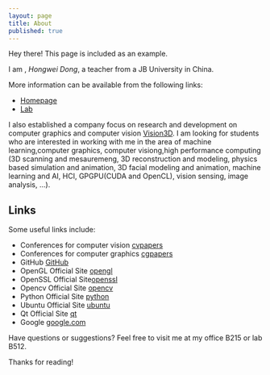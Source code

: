 ```yaml
---
layout: page
title: About
published: true
---
```


<p class="message">
  Hey there! This page is included as an example. 
</p>

I am , *Hongwei Dong*, a teacher from a JB University in China. 

More information can be available from the following links:

* [Homepage](http://hwdong.com)
* [Lab](http://hwdong.com/cgcv.html)

I also established a company focus on research and development on computer graphics and computer vision [Vision3D](http://www.3d.com). I am looking for students who are interested in working with me in the area of machine learning,computer graphics, computer visiong,high performance computing (3D scanning and mesauremeng, 3D reconstruction and modeling, physics based simulation and animation, 3D facial modeling and animation, machine learning and AI, HCI, GPGPU(CUDA and OpenCL), vision sensing, image analysis, ...). 

## Links

Some useful links include:

* Conferences for computer vision [cvpapers](http://www.cvpapers.com)
* Conferences for computer graphics [cgpapers](http://kesen.realtimerendering.com/)
* GitHub [GitHub](http://www.github.com)
* OpenGL Official Site [opengl](http://opengl.org)
* OpenSSL Official Site[openssl](http://openssl.org)
* Opencv Official Site [opencv](http://opencv.org)
* Python Official Site [python](https://www.python.org/) 
* Ubuntu  Official Site [ubuntu](http://www.ubuntu.com/)
* Qt Official Site [qt](http://qt-project.org/)
* Google [google.com](http://www.google.com/)

Have questions or suggestions? Feel free to visit me at my office B215 or lab B512.

Thanks for reading!
